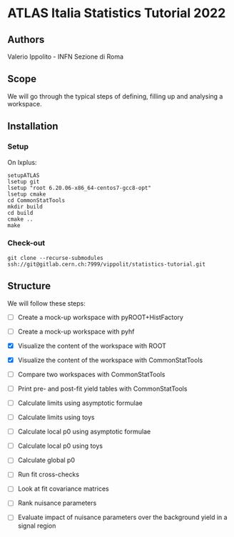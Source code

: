 # ATLAS Italia Statistics Tutorial 2022

## Authors
Valerio Ippolito - INFN Sezione di Roma

## Scope
We will go through the typical steps of defining, filling up and analysing a workspace.

## Installation
### Setup
On lxplus:
```
setupATLAS
lsetup git
lsetup "root 6.20.06-x86_64-centos7-gcc8-opt"
lsetup cmake
cd CommonStatTools
mkdir build
cd build 
cmake ..
make
```

### Check-out 
```
git clone --recurse-submodules ssh://git@gitlab.cern.ch:7999/vippolit/statistics-tutorial.git
```

## Structure
We will follow these steps:
 - [ ] Create a mock-up workspace with pyROOT+HistFactory
 - [ ] Create a mock-up workspace with pyhf
 - [X] Visualize the content of the workspace with ROOT
 - [X] Visualize the content of the workspace with CommonStatTools
 - [ ] Compare two workspaces with CommonStatTools
 - [ ] Print pre- and post-fit yield tables with CommonStatTools
 - [ ] Calculate limits using asymptotic formulae
 - [ ] Calculate limits using toys
 - [ ] Calculate local p0 using asymptotic formulae
 - [ ] Calculate local p0 using toys
 - [ ] Calculate global p0
 - [ ] Run fit cross-checks
 - [ ] Look at fit covariance matrices
 - [ ] Rank nuisance parameters
 - [ ] Evaluate impact of nuisance parameters over the background yield in a signal region


